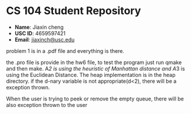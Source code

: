 # CS 104 Student Repository

- **Name**: Jiaxin cheng
- **USC ID**: 4659597421
- **Email**: jiaxinch@usc.edu

problem 1 is in a .pdf file and everything is there.

the .pro file is provide in the hw6 file, to test the program just run qmake and then make. A*2 is using the heuristic of Manhattan distance and A*3 is using the Euclidean Distance. The heap implementation is in the heap directory.
if the d-nary variable is not appropriate(d<2), there will be a exception thrown. 

When the user is trying to peek or remove the empty queue, there will be also exception thrown to the user


